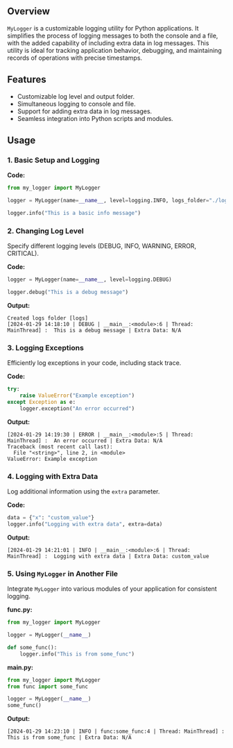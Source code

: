 ## Overview
`MyLogger` is a customizable logging utility for Python applications. It simplifies the process of logging messages to both the console and a file, with the added capability of including extra data in log messages. This utility is ideal for tracking application behavior, debugging, and maintaining records of operations with precise timestamps.

## Features
- Customizable log level and output folder.
- Simultaneous logging to console and file.
- Support for adding extra data in log messages.
- Seamless integration into Python scripts and modules.

## Usage

### 1. Basic Setup and Logging
**Code:**
```python
from my_logger import MyLogger

logger = MyLogger(name=__name__, level=logging.INFO, logs_folder="./logs/")

logger.info("This is a basic info message")
```

### 2. Changing Log Level
Specify different logging levels (DEBUG, INFO, WARNING, ERROR, CRITICAL).

**Code:**
```python
logger = MyLogger(name=__name__, level=logging.DEBUG)

logger.debug("This is a debug message")
```

**Output:**
```
Created logs folder [logs]
[2024-01-29 14:18:10 | DEBUG | __main__:<module>:6 | Thread: MainThread] :  This is a debug message | Extra Data: N/A
```

### 3. Logging Exceptions
Efficiently log exceptions in your code, including stack trace.

**Code:**
```python
try:
    raise ValueError("Example exception")
except Exception as e:
    logger.exception("An error occurred")
```

**Output:**
```
[2024-01-29 14:19:30 | ERROR | __main__:<module>:5 | Thread: MainThread] :  An error occurred | Extra Data: N/A
Traceback (most recent call last):
  File "<string>", line 2, in <module>
ValueError: Example exception
```

### 4. Logging with Extra Data
Log additional information using the `extra` parameter.

**Code:**
```python
data = {"x": "custom_value"}
logger.info("Logging with extra data", extra=data)
```

**Output:**
```
[2024-01-29 14:21:01 | INFO | __main__:<module>:6 | Thread: MainThread] :  Logging with extra data | Extra Data: custom_value
```

### 5. Using `MyLogger` in Another File
Integrate `MyLogger` into various modules of your application for consistent logging.

**func.py:**
```python
from my_logger import MyLogger

logger = MyLogger(__name__)

def some_func():
    logger.info("This is from some_func")
```

**main.py:**
```python
from my_logger import MyLogger
from func import some_func

logger = MyLogger(__name__)
some_func()
```

**Output:**
```
[2024-01-29 14:23:10 | INFO | func:some_func:4 | Thread: MainThread] :  This is from some_func | Extra Data: N/A
```